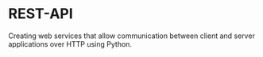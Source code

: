 # REST-API 

Creating web services that allow communication between client and server applications over HTTP using Python.



